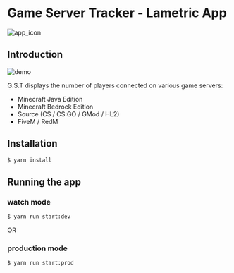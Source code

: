 # Game Server Tracker - Lametric App

![app_icon](https://github.com/GameServerTracker/LametricApp/main/images/gst_icon.png)

## Introduction

![demo](https://github.com/GameServerTracker/LametricApp/main/images/app.gif)

G.S.T displays the number of players connected on various game servers:

- Minecraft Java Edition
- Minecraft Bedrock Edition
- Source (CS / CS:GO / GMod / HL2)
- FiveM / RedM

## Installation

```bash
$ yarn install
```

## Running the app

### watch mode
```bash
$ yarn run start:dev
```
OR
### production mode

```bash
$ yarn run start:prod
```